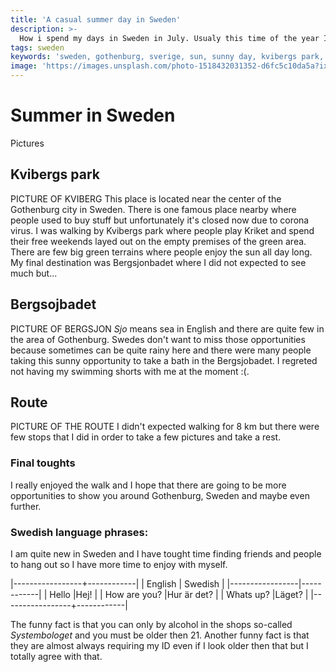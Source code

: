 ```yaml
---
title: 'A casual summer day in Sweden'
description: >-
  How i spend my days in Sweden in July. Usualy this time of the year I would be somewhere where the temperatures are 35+ C.
tags: sweden
keywords: 'sweden, gothenburg, sverige, sun, sunny day, kvibergs park, kviberg, green'
image: 'https://images.unsplash.com/photo-1518432031352-d6fc5c10da5a?ixlib=rb-1.2.1&ixid=eyJhcHBfaWQiOjEyMDd9&auto=format&fit=crop&w=1934&q=80'
---
```


# Summer in Sweden

Pictures

## Kvibergs park

PICTURE OF KVIBERG
This place is located near the center of the Gothenburg city in Sweden. There is one famous place nearby where people used to buy stuff but unfortunately it's closed now due to corona virus. I was walking by Kvibergs park where people play Kriket and spend their free weekends layed out on the empty premises of the green area. There are few big green terrains where people enjoy the sun all day long. My final destination was Bergsjonbadet where I did not expected to see much but... 

## Bergsojbadet

PICTURE OF BERGSJON
*Sjo* means sea in English and there are quite few in the area of Gothenburg. Swedes don't want to miss those opportunities because sometimes can be quite rainy here and there were many people taking this sunny opportunity to take a bath in the Bergsjobadet. I regreted not having my swimming shorts with me at the moment :(.

## Route

PICTURE OF THE ROUTE
I didn't expected walking for 8 km but there were few stops that I did in order to take a few pictures and take a rest.

### Final toughts

I really enjoyed the walk and I hope that there are going to be more opportunities to show you around Gothenburg, Sweden and maybe even further.

### Swedish language phrases:

I am quite new in Sweden and I have tought time finding friends and people to hang out so I have more time to enjoy with myself.

|-----------------+------------|
| English		  | Swedish	   |
|-----------------|------------|
| Hello			  |Hej!		   |
| How are you?    |Hur är det? |
| Whats up?       |Läget?      |
|-----------------+------------|

The funny fact is that you can only by alcohol in the shops so-called *Systembologet* and you must be older then 21. Another funny fact is that they are almost always requiring my ID even if I look older then that but I totally agree with that.  
